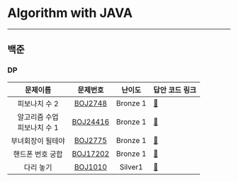 # Algorithm with JAVA

------

## 백준
### DP
|         문제이름         |                       문제번호                        |   난이도    | 답안 코드 링크                                                                                                         |
|:--------------------:|:-------------------------------------------------:|:--------:|:-----------------------------------------------------------------------------------------------------------------|
|       피보나치 수 2       |  [BOJ2748](https://www.acmicpc.net/problem/2748)  | Bronze 1 | [🔗](https://github.com/HyunMok-Chung/algorithm-with-java/blob/main/src/main/java/boj/dp/basic/BOJ2748.java)     |
| 알고리즘 수업<br/>피보나치 수 1 | [BOJ24416](https://www.acmicpc.net/problem/24416) | Bronze 1 | [🔗](https://github.com/HyunMok-Chung/algorithm-with-java/blob/main/src/main/java/boj/dp/basic/BOJ2775.java)     |
|      부녀회장이 될테야       |  [BOJ2775](https://www.acmicpc.net/problem/2775)  | Bronze 1 | [🔗](https://github.com/HyunMok-Chung/algorithm-with-java/blob/main/src/main/java/boj/dp/basic/BOJ2775.java)     |
|      핸드폰 번호 궁합       | [BOJ17202](https://www.acmicpc.net/problem/17202) | Bronze 1 | [🔗](https://github.com/HyunMok-Chung/algorithm-with-java/blob/main/src/main/java/boj/dp/basic/BOJ17202.java)    |
|        다리 놓기         |  [BOJ1010](https://www.acmicpc.net/problem/1010)  | Silver1  | [🔗](https://github.com/HyunMok-Chung/algorithm-with-java/blob/main/src/main/java/boj/dp/silver/BOJ1010.java)    |

